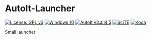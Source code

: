 # AutoIt-Launcher

[![License: GPL v3](https://img.shields.io/badge/License-GPLv3-blue.svg?logo=gnu)](https://www.gnu.org/licenses/gpl-3.0)
[![Windows 10](https://img.shields.io/badge/Windows-10-blue?logo=windows)](https://www.microsoft.com/)
[![AutoIt v3.3.14.5](https://img.shields.io/badge/AutoIt-v3.3.14.5-blue)](https://www.autoitscript.com/site/)
[![SciTE](https://img.shields.io/badge/Editor-SciTE-blue)](https://www.autoitscript.com/site/autoit-script-editor/)
[![Koda](https://img.shields.io/badge/Editor-Koda-lightgrey)](http://koda.darkhost.ru/wiki/doku.php?id=koda:en:start)

 Small launcher
